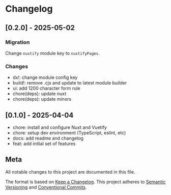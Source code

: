 # Changelog

## [0.2.0] - 2025-05-02

### Migration

Change `nuxtify` module key to `nuxtifyPages`.

### Changes
- dx!: change module config key
- build!: remove .cjs and update to latest module builder
- ui: add 1200 character form rule
- chore(deps): update nuxt
- chore(deps): update minors

## [0.1.0] - 2025-04-04

- chore: install and configure Nuxt and Vuetify
- chore: setup dev environment (TypeScript, eslint, etc)
- docs: add readme and changelog
- feat: add initial set of features

## Meta

All notable changes to this project are documented in this file.

The format is based on [Keep a Changelog](https://keepachangelog.com/en/1.0.0/).
This project adheres to [Semantic Versioning](https://semver.org/spec/v2.0.0.html) and [Conventional Commits](https://www.conventionalcommits.org/).

